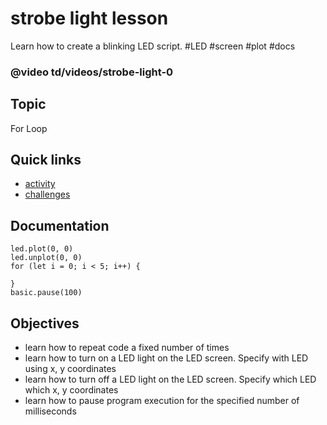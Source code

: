 # strobe light lesson

Learn how to create a blinking LED script. #LED #screen  #plot #docs

### @video td/videos/strobe-light-0

## Topic

For Loop

## Quick links

* [activity](/microbit/lessons/strobe-light/activity)
* [challenges](/microbit/lessons/strobe-light/challenges)

## Documentation

```docs
led.plot(0, 0)
led.unplot(0, 0)
for (let i = 0; i < 5; i++) {

}
basic.pause(100)

```

## Objectives

* learn how to repeat code a fixed number of times
* learn how to turn on a LED light on the LED screen. Specify with LED using x, y coordinates
* learn how to turn off a LED light on the LED screen. Specify which LED which x, y coordinates
* learn how to pause program execution for the specified number of milliseconds
